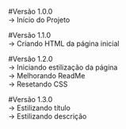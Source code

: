 #Versão 1.0.0 <br>
-> Início do Projeto

#Versão 1.1.0 <br>
-> Criando HTML da página inicial

#Versão 1.2.0 <br>
-> Iniciando estilização da página <br>
-> Melhorando ReadMe <br>
-> Resetando CSS <br>

#Versão 1.3.0 <br>
-> Estilizando título <br>
-> Estilizando descrição <br>